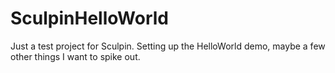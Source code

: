 SculpinHelloWorld
=================

Just a test project for Sculpin.  Setting up the HelloWorld demo, maybe a few other things I want to spike out.
